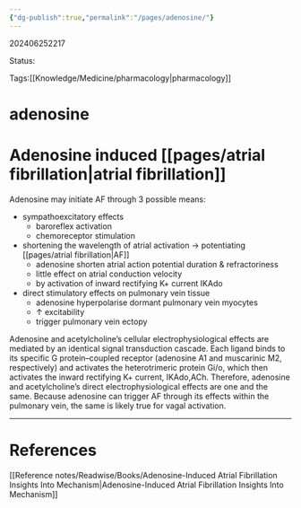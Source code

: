 ```yaml
---
{"dg-publish":true,"permalink":"/pages/adenosine/"}
---
```



202406252217

Status: 

Tags:[[Knowledge/Medicine/pharmacology\|pharmacology]]

# adenosine

# Adenosine induced [[pages/atrial fibrillation\|atrial fibrillation]]

Adenosine may initiate AF through 3 possible means: 
- sympathoexcitatory effects
	- baroreflex activation
	- chemoreceptor stimulation
- shortening the wavelength of atrial activation → potentiating [[pages/atrial fibrillation\|AF]]
	- adenosine shorten atrial action potential duration & refractoriness
	- little effect on atrial conduction velocity
	- by activation of inward rectifying K+ current IKAdo
- direct stimulatory effects on pulmonary vein tissue
	- adenosine hyperpolarise dormant pulmonary vein myocytes
	- ↑ excitability
	- trigger pulmonary vein ectopy

Adenosine and acetylcholine’s cellular electrophysiological effects are mediated by an identical signal transduction cascade. Each ligand binds to its specific G protein–coupled receptor (adenosine A1 and muscarinic M2, respectively) and activates the heterotrimeric protein Gi/o, which then activates the inward rectifying K+ current, IKAdo,ACh. Therefore, adenosine and acetylcholine’s direct electrophysiological effects are one and the same. Because adenosine can trigger AF through its effects within the pulmonary vein, the same is likely true for vagal activation.



___
# References
[[Reference notes/Readwise/Books/Adenosine-Induced Atrial Fibrillation Insights Into Mechanism\|Adenosine-Induced Atrial Fibrillation Insights Into Mechanism]]